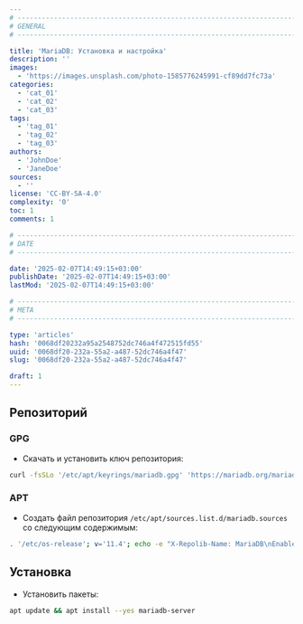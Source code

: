 ```yaml
---
# -------------------------------------------------------------------------------------------------------------------- #
# GENERAL
# -------------------------------------------------------------------------------------------------------------------- #

title: 'MariaDB: Установка и настройка'
description: ''
images:
  - 'https://images.unsplash.com/photo-1585776245991-cf89dd7fc73a'
categories:
  - 'cat_01'
  - 'cat_02'
  - 'cat_03'
tags:
  - 'tag_01'
  - 'tag_02'
  - 'tag_03'
authors:
  - 'JohnDoe'
  - 'JaneDoe'
sources:
  - ''
license: 'CC-BY-SA-4.0'
complexity: '0'
toc: 1
comments: 1

# -------------------------------------------------------------------------------------------------------------------- #
# DATE
# -------------------------------------------------------------------------------------------------------------------- #

date: '2025-02-07T14:49:15+03:00'
publishDate: '2025-02-07T14:49:15+03:00'
lastMod: '2025-02-07T14:49:15+03:00'

# -------------------------------------------------------------------------------------------------------------------- #
# META
# -------------------------------------------------------------------------------------------------------------------- #

type: 'articles'
hash: '0068df20232a95a2548752dc746a4f472515fd55'
uuid: '0068df20-232a-55a2-a487-52dc746a4f47'
slug: '0068df20-232a-55a2-a487-52dc746a4f47'

draft: 1
---
```




<!--more-->

## Репозиторий

### GPG

- Скачать и установить ключ репозитория:

```bash
curl -fsSLo '/etc/apt/keyrings/mariadb.gpg' 'https://mariadb.org/mariadb_release_signing_key.pgp'
```

### APT

- Создать файл репозитория `/etc/apt/sources.list.d/mariadb.sources` со следующим содержимым:

```bash
. '/etc/os-release'; v='11.4'; echo -e "X-Repolib-Name: MariaDB\nEnabled: yes\nTypes: deb\nURIs: https://mirror.netcologne.de/mariadb/repo/${v}/${ID}\n#URIs: https://mirror.yandex.ru/mirrors/mariadb/repo/${v}/${ID}\nSuites: ${VERSION_CODENAME}\nComponents: main\nArchitectures: $( dpkg --print-architecture )\nSigned-By: /etc/apt/keyrings/mariadb.gpg" | tee '/etc/apt/sources.list.d/mariadb.sources'
```

## Установка

- Установить пакеты:

```bash
apt update && apt install --yes mariadb-server
```
